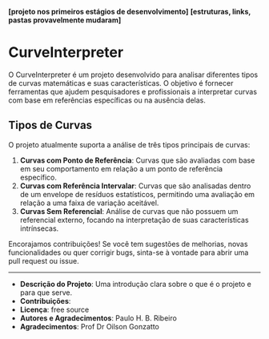 **[projeto nos primeiros estágios de desenvolvimento]**
**[estruturas, links, pastas provavelmente mudaram]**

# CurveInterpreter

O CurveInterpreter é um projeto desenvolvido para analisar diferentes tipos de curvas matemáticas e suas características. O objetivo é fornecer ferramentas que ajudem pesquisadores e profissionais a interpretar curvas com base em referências específicas ou na ausência delas.

## Tipos de Curvas

O projeto atualmente suporta a análise de três tipos principais de curvas:

1. **Curvas com Ponto de Referência**: Curvas que são avaliadas com base em seu comportamento em relação a um ponto de referência específico.
2. **Curvas com Referência Intervalar**: Curvas que são analisadas dentro de um envelope de resíduos estatísticos, permitindo uma avaliação em relação a uma faixa de variação aceitável.
3. **Curvas Sem Referencial**: Análise de curvas que não possuem um referencial externo, focando na interpretação de suas características intrínsecas.

Encorajamos contribuições! Se você tem sugestões de melhorias, novas funcionalidades ou quer corrigir bugs, sinta-se à vontade para abrir uma pull request ou issue.

---

- **Descrição do Projeto**: Uma introdução clara sobre o que é o projeto e para que serve.
- **Contribuições**: 
- **Licença**: free source
- **Autores e Agradecimentos**: Paulo H. B. Ribeiro
- **Agradecimentos**: Prof Dr Oilson Gonzatto
